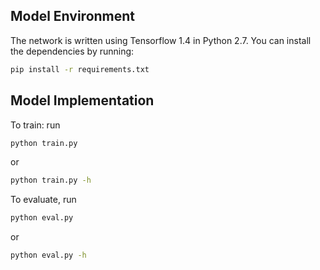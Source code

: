 
## Model Environment
The network is written using Tensorflow 1.4 in Python 2.7. You can install the dependencies by running:
```bash
pip install -r requirements.txt
```

## Model Implementation
To train: run
```bash
python train.py
```
or
```bash
python train.py -h
```

To evaluate, run
```bash
python eval.py
```
or
```bash
python eval.py -h
```
